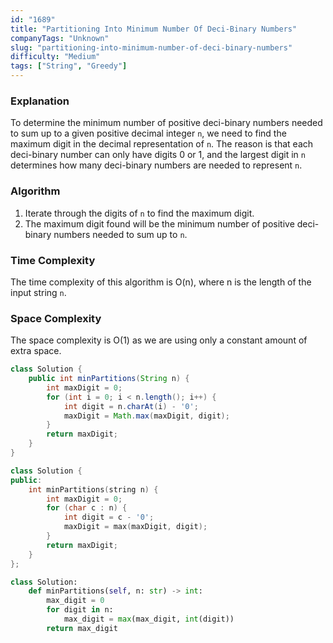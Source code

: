 ```yaml
---
id: "1689"
title: "Partitioning Into Minimum Number Of Deci-Binary Numbers"
companyTags: "Unknown"
slug: "partitioning-into-minimum-number-of-deci-binary-numbers"
difficulty: "Medium"
tags: ["String", "Greedy"]
---
```


### Explanation
To determine the minimum number of positive deci-binary numbers needed to sum up to a given positive decimal integer `n`, we need to find the maximum digit in the decimal representation of `n`. The reason is that each deci-binary number can only have digits 0 or 1, and the largest digit in `n` determines how many deci-binary numbers are needed to represent `n`.

### Algorithm
1. Iterate through the digits of `n` to find the maximum digit.
2. The maximum digit found will be the minimum number of positive deci-binary numbers needed to sum up to `n`.

### Time Complexity
The time complexity of this algorithm is O(n), where n is the length of the input string `n`.

### Space Complexity
The space complexity is O(1) as we are using only a constant amount of extra space.
```java
class Solution {
    public int minPartitions(String n) {
        int maxDigit = 0;
        for (int i = 0; i < n.length(); i++) {
            int digit = n.charAt(i) - '0';
            maxDigit = Math.max(maxDigit, digit);
        }
        return maxDigit;
    }
}
```

```cpp
class Solution {
public:
    int minPartitions(string n) {
        int maxDigit = 0;
        for (char c : n) {
            int digit = c - '0';
            maxDigit = max(maxDigit, digit);
        }
        return maxDigit;
    }
};
```

```python
class Solution:
    def minPartitions(self, n: str) -> int:
        max_digit = 0
        for digit in n:
            max_digit = max(max_digit, int(digit))
        return max_digit
```